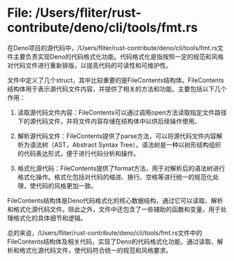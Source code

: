 # File: /Users/fliter/rust-contribute/deno/cli/tools/fmt.rs

在Deno项目的源代码中，/Users/fliter/rust-contribute/deno/cli/tools/fmt.rs文件主要负责实现Deno的代码格式化功能。代码格式化是指按照一定的规范和风格对代码文件进行重新排版，以提高代码的可读性和可维护性。

文件中定义了几个struct，其中比较重要的是FileContents结构体。FileContents结构体用于表示源代码文件内容，并提供了相关的方法和功能。主要包括以下几个作用：

1. 读取源代码文件内容：FileContents可以通过调用open方法读取指定文件路径下的源代码文件，并将文件内容存储在结构体中以供后续操作使用。

2. 解析源代码文件：FileContents提供了parse方法，可以将源代码文件内容解析为语法树（AST，Abstract Syntax Tree）。语法树是一种以树形结构组织的代码表达形式，便于进行代码分析和操作。

3. 格式化源代码：FileContents提供了format方法，用于对解析后的语法树进行格式化操作。格式化包括对代码的缩进、换行、空格等进行统一的规范化处理，使代码的风格更加一致。

FileContents结构体是Deno代码格式化的核心数据结构，通过它可以读取、解析和格式化源代码文件。除此之外，文件中还包含了一些辅助的函数和变量，用于处理格式化的具体细节和逻辑。

总的来说，/Users/fliter/rust-contribute/deno/cli/tools/fmt.rs文件中的FileContents结构体及相关代码，实现了Deno的代码格式化功能，通过读取、解析和格式化源代码文件，使代码符合统一的规范和风格要求。

